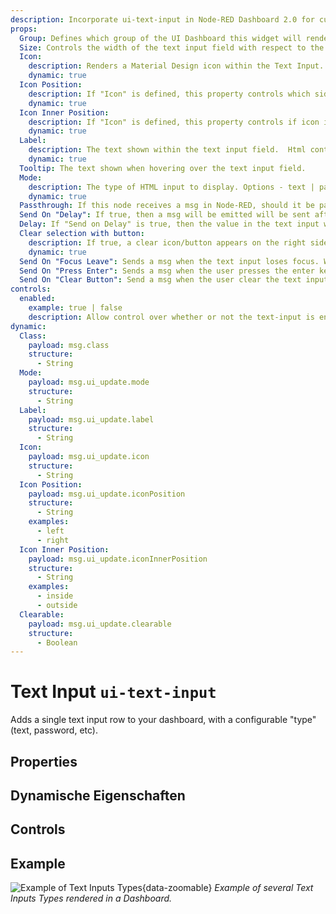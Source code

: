 ```yaml
---
description: Incorporate ui-text-input in Node-RED Dashboard 2.0 for customizable, user-driven data entry and feedback.
props:
  Group: Defines which group of the UI Dashboard this widget will render in.
  Size: Controls the width of the text input field with respect to the parent group. Maximum value is the width of the group.
  Icon:
    description: Renders a Material Design icon within the Text Input. There is no need to include the "mdi-" prefix.
    dynamic: true
  Icon Position:
    description: If "Icon" is defined, this property controls which side of the "Label" the icon will render on.
    dynamic: true
  Icon Inner Position:
    description: If "Icon" is defined, this property controls if icon is render inside or outside the text input box.
    dynamic: true
  Label:
    description: The text shown within the text input field.  Html content is allowed.
    dynamic: true
  Tooltip: The text shown when hovering over the text input field.
  Mode:
    description: The type of HTML input to display. Options - text | password | email | number | tel | color | date | time | week | month | datetime-local
    dynamic: true
  Passthrough: If this node receives a msg in Node-RED, should it be passed through to the output as if a new value was inserted to the input?
  Send On "Delay": If true, then a msg will be emitted will be sent after the delay specified in "Delay (ms)".
  Delay: If "Send on Delay" is true, then the value in the text input will be send after this (ms) delay.
  Clear selection with button:
    description: If true, a clear icon/button appears on the right side to clear the text input
    dynamic: true
  Send On "Focus Leave": Sends a msg when the text input loses focus. Will always send, even if the value has not changed.
  Send On "Press Enter": Sends a msg when the user presses the enter key. Will always send, even if the value has not changed.
  Send On "Clear Button": Send a msg when the user clear the text input using the clear button, the "Clear Selection" button must be enabled.
controls:
  enabled:
    example: true | false
    description: Allow control over whether or not the text-input is enabled
dynamic:
  Class:
    payload: msg.class
    structure:
      - String
  Mode:
    payload: msg.ui_update.mode
    structure:
      - String
  Label:
    payload: msg.ui_update.label
    structure:
      - String
  Icon:
    payload: msg.ui_update.icon
    structure:
      - String
  Icon Position:
    payload: msg.ui_update.iconPosition
    structure:
      - String
    examples:
      - left
      - right
  Icon Inner Position:
    payload: msg.ui_update.iconInnerPosition
    structure:
      - String
    examples:
      - inside
      - outside
  Clearable:
    payload: msg.ui_update.clearable
    structure:
      - Boolean
---
```


<script setup>
    import TryDemo from "./../../components/TryDemo.vue"
</script>

<TryDemo href="text-input">

# Text Input `ui-text-input`

</TryDemo>

Adds a single text input row to your dashboard, with a configurable "type" (text, password, etc).

## Properties

<PropsTable/>

## Dynamische Eigenschaften

<DynamicPropsTable/>

## Controls

<ControlsTable/>

## Example

![Example of Text Inputs Types](/images/node-examples/ui-text-input.png "Example of Text Inputs Types"){data-zoomable}
_Example of several Text Inputs Types rendered in a Dashboard._
